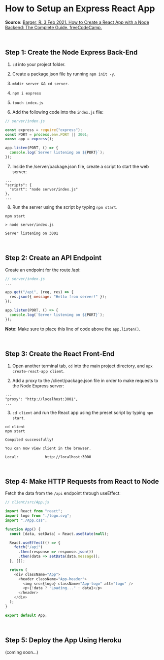 # How to Setup an Express React App

**Source:** [Barger, R. 3 Feb 2021. How to Create a React App with a Node Backend: The Complete Guide. freeCodeCamp.](https://www.freecodecamp.org/news/how-to-create-a-react-app-with-a-node-backend-the-complete-guide/)

<br>

## Step 1: Create the Node Express Back-End

1. `cd` into your project folder.

2. Create a package.json file by running `npm init -y`.

3. `mkdir server && cd server`.

4. `npm i express`

5. `touch index.js`

6. Add the following code into the `index.js` file:

```js
// server/index.js

const express = require("express");
const PORT = process.env.PORT || 3001;
const app = express();

app.listen(PORT, () => {
  console.log(`Server listening on ${PORT}`);
});
```

7. Inside the /server/package.json file, create a script to start the web server:

```
...
"scripts": {
  "start": "node server/index.js"
},
...
```

8. Run the server using the script by typing `npm start`.

```
npm start

> node server/index.js

Server listening on 3001
```

<br>

## Step 2: Create an API Endpoint

Create an endpoint for the route /api:

```js
// server/index.js
...

app.get("/api", (req, res) => {
  res.json({ message: "Hello from server!" });
});

app.listen(PORT, () => {
  console.log(`Server listening on ${PORT}`);
});
```

**Note:** Make sure to place this line of code above the `app.listen()`.

<br>

## Step 3: Create the React Front-End

1. Open another terminal tab, `cd` into the main project directory, and `npx create-react-app client`.

2. Add a proxy to the /client/package.json file in order to make requests to the Node Express server:

```
...
"proxy": "http://localhost:3001",
...
```

3. `cd client` and run the React app using the preset script by typing `npm start`.

```
cd client
npm start

Compiled successfully!

You can now view client in the browser.

Local:            http://localhost:3000
```

<br>

## Step 4: Make HTTP Requests from React to Node

Fetch the data from the `/api` endpoint through useEffect:

```js
// client/src/App.js

import React from "react";
import logo from "./logo.svg";
import "./App.css";

function App() {
  const [data, setData] = React.useState(null);

  React.useEffect(() => {
    fetch("/api")
      .then(response => response.json())
      .then(data => setData(data.message));
  }, []);

  return (
    <div className="App">
      <header className="App-header">
        <img src={logo} className="App-logo" alt="logo" />
        <p>{!data ? "Loading..." : data}</p>
      </header>
    </div>
  );
}

export default App;
```

<br>

## Step 5: Deploy the App Using Heroku

(coming soon...)
